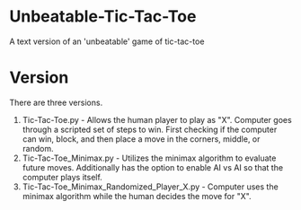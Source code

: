 # Unbeatable-Tic-Tac-Toe
A text version of an 'unbeatable' game of tic-tac-toe



# Version
There are three versions. 
1. Tic-Tac-Toe.py - Allows the human player to play as "X". Computer goes through a scripted set of steps to win. First  checking if the computer can win, block, and then place a move in the corners, middle, or random.
2. Tic-Tac-Toe_Minimax.py - Utilizes the minimax algorithm to evaluate future moves. Additionally has the option to enable AI vs AI so that the computer plays itself.
3. Tic-Tac-Toe_Minimax_Randomized_Player_X.py - Computer uses the minimax algorithm while the human decides the move for "X".
